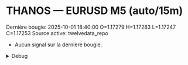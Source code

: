 # THANOS — EURUSD M5 (auto/15m)
Dernière bougie: 2025-10-01 18:40:00  O=1.17279  H=1.17283  L=1.17247  C=1.17253
Source active: twelvedata_repo

- Aucun signal sur la dernière bougie.

<details><summary>Debug</summary>

- TD_API_KEY manquant.

</details>